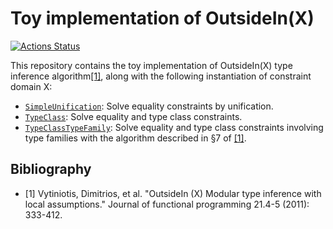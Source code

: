 # Toy implementation of OutsideIn(X)

[![Actions Status](https://github.com/coord-e/outsidein/workflows/CI/badge.svg)](https://github.com/coord-e/outsidein/actions?workflow=CI)

This repository contains the toy implementation of OutsideIn(X) type inference algorithm[[1]](#1), along with the following instantiation of constraint domain X:

- [`SimpleUnification`](src/Language/Simple/ConstraintDomain/SimpleUnification.hs): Solve equality constraints by unification.
- [`TypeClass`](src/Language/Simple/ConstraintDomain/TypeClass.hs): Solve equality and type class constraints.
- [`TypeClassTypeFamily`](src/Language/Simple/ConstraintDomain/TypeClassTypeFamily): Solve equality and type class constraints involving type families with the algorithm described in §7 of [[1]](#1).

## Bibliography

- <a id="1">[1]</a> Vytiniotis, Dimitrios, et al. "OutsideIn (X) Modular type inference with local assumptions." Journal of functional programming 21.4-5 (2011): 333-412.
